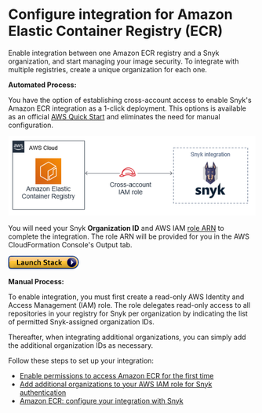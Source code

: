 # Configure integration for Amazon Elastic Container Registry \(ECR\)

Enable integration between one Amazon ECR registry and a Snyk organization, and start managing your image security. To integrate with multiple registries, create a unique organization for each one.

**Automated Process:**

You have the option of establishing cross-account access to enable Snyk's Amazon ECR integration as a 1-click deployment. This options is available as an official [AWS Quick Start](https://github.com/aws-quickstart/quickstart-snyk-security) and eliminates the need for manual configuration.

![](../../../.gitbook/assets/quickstart-snyk-security-ecr.png)

You will need your Snyk **Organization ID** and AWS IAM [role ARN](https://docs.aws.amazon.com/IAM/latest/UserGuide/reference_identifiers.html#identifiers-arns) to complete the integration. The role ARN will be provided for you in the AWS CloudFormation Console's Output tab.

![](../../../.gitbook/assets/cloudformation-launch-stack.png)

**Manual Process:**

To enable integration, you must first create a read-only AWS Identity and Access Management \(IAM\) role. The role delegates read-only access to all repositories in your registry for Snyk per organization by indicating the list of permitted Snyk-assigned organization IDs.

Thereafter, when integrating additional organizations, you can simply add the additional organization IDs as necessary.

Follow these steps to set up your integration:

* [Enable permissions to access Amazon ECR for the first time](https://support.snyk.io/hc/articles/360003947017#UUID-a8420931-6623-3dd4-faac-b5245b325ebf)
* [Add additional organizations to your AWS IAM role for Snyk authentication](https://support.snyk.io/hc/articles/360003947037#UUID-4e0116d9-dbb0-0a25-24de-406e3658c6ae)
* [Amazon ECR: configure your integration with Snyk](https://support.snyk.io/hc/articles/360003947057#UUID-2f4b05ad-e072-0883-b6e8-453f8a2702ea)


